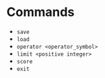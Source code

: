 # Commands
 
* `save`
* `load`
* `operator <operator_symbol>`
* `limit <positive integer>`
*  `score`
*  `exit`
